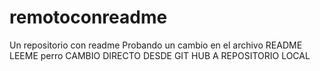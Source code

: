 # remotoconreadme
Un repositorio con readme
Probando un cambio en el archivo README
LEEME 
perro
CAMBIO DIRECTO DESDE GIT HUB A REPOSITORIO LOCAL
